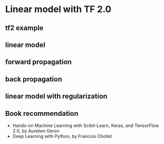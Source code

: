 # Linear model with TF 2.0

## tf2 example

## linear model

## forward propagation

## back propagation

## linear model with regularization

## Book recommendation

- Hands-on Machine Learning with Scikit-Learn, Keras, and TensorFlow 2.0, by Aurelien Geron
- Deep Learning with Python, by Francois Chollet
